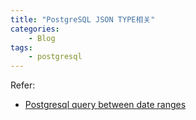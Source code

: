 ```yaml
---
title: "PostgreSQL JSON TYPE相关"
categories:
    - Blog
tags:
    - postgresql
---
```




Refer:

- [Postgresql query between date ranges](https://stackoverflow.com/questions/23335970/postgresql-query-between-date-ranges)

